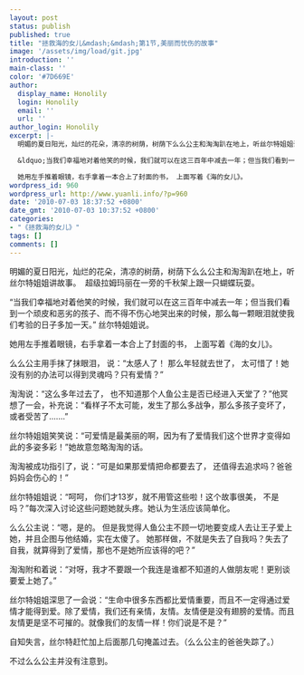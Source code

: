 ```yaml
---
layout: post
status: publish
published: true
title: "拯救海的女儿&mdash;&mdash;第1节,美丽而忧伤的故事"
image: '/assets/img/load/git.jpg'
introduction: ''
main-class: ''
color: '#7D669E'
author:
  display_name: Honolily
  login: Honolily
  email: ''
  url: ''
author_login: Honolily
excerpt: |-
  明媚的夏日阳光，灿烂的花朵，清凉的树荫，树荫下么么公主和淘淘趴在地上，听丝尔特姐姐讲故事。&nbsp; 超级拉姆玛丽在一旁的千秋架上跟一只蝴蝶玩耍。

  &ldquo;当我们幸福地对着他笑的时候，我们就可以在这三百年中减去一年；但当我们看到一个顽皮和恶劣的孩子、而不得不伤心地哭出来的时候，那么每一颗眼泪就使我们考验的日子多加一天。&rdquo; 丝尔特姐姐说。

  她用左手推着眼镜，右手拿着一本合上了封面的书， 上面写着《海的女儿》。
wordpress_id: 960
wordpress_url: http://www.yuanli.info/?p=960
date: '2010-07-03 18:37:52 +0800'
date_gmt: '2010-07-03 10:37:52 +0800'
categories:
- "《拯救海的女儿》"
tags: []
comments: []
---
```

<p>明媚的夏日阳光，灿烂的花朵，清凉的树荫，树荫下么么公主和淘淘趴在地上，听丝尔特姐姐讲故事。&nbsp; 超级拉姆玛丽在一旁的千秋架上跟一只蝴蝶玩耍。</p>
<p>&ldquo;当我们幸福地对着他笑的时候，我们就可以在这三百年中减去一年；但当我们看到一个顽皮和恶劣的孩子、而不得不伤心地哭出来的时候，那么每一颗眼泪就使我们考验的日子多加一天。&rdquo; 丝尔特姐姐说。</p>
<p>她用左手推着眼镜，右手拿着一本合上了封面的书， 上面写着《海的女儿》。<a id="more"></a><a id="more-960"></a></p>
<p>么么公主用手抹了抹眼泪， 说：&ldquo;太感人了！ 那么年轻就去世了， 太可惜了！她没有别的办法可以得到灵魂吗？只有爱情？&rdquo;</p>
<p>淘淘说：&ldquo;这么多年过去了， 也不知道那个人鱼公主是否已经进入天堂了？&rdquo;他冥想了一会，补充说：&ldquo;看样子不太可能，发生了那么多战争，那么多孩子变坏了，或者受苦了.......&rdquo;</p>
<p>丝尔特姐姐笑笑说：&ldquo;可爱情是最美丽的啊，因为有了爱情我们这个世界才变得如此的多姿多彩！&rdquo;她故意忽略淘淘的话。</p>
<p>淘淘被成功指引了，说：&ldquo;可是如果那爱情把命都要去了， 还值得去追求吗？爸爸妈妈会伤心的！&rdquo;</p>
<p>丝尔特姐姐说：&ldquo;呵呵， 你们才13岁，就不用管这些啦！这个故事很美， 不是吗？&rdquo;每次深入讨论这些问题她就头疼。她认为生活应该简单化。</p>
<p>么么公主说：&ldquo;嗯，是的。 但是我觉得人鱼公主不顾一切地要变成人去让王子爱上她，并且企图与他结婚，实在太傻了。 她那样做，不就是失去了自我吗？失去了自我，就算得到了爱情，那也不是她所应该得的吧？&rdquo;</p>
<p>淘淘附和着说：&ldquo;对呀，我才不要跟一个我连是谁都不知道的人做朋友呢！更别谈要爱上她了。&rdquo;</p>
<p>丝尔特姐姐深思了一会说：&ldquo;生命中很多东西都比爱情重要，而且不一定得通过爱情才能得到爱。除了爱情，我们还有亲情，友情。友情便是没有翅膀的爱情。而且友情更是坚不可摧的。就像我们的友情一样！你们说是不是？&rdquo;</p>
<p>自知失言，丝尔特赶忙加上后面那几句掩盖过去。（么么公主的爸爸失踪了。）</p>
<p>不过么么公主并没有注意到。</p>
